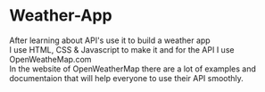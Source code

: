 # Weather-App
After learning about API's use it to build a weather app
<br>
I use HTML, CSS & Javascript to make it and for the API I use OpenWeatheMap.com
<br>
In the website of OpenWeatherMap there are a lot of examples and documentaion that will help everyone to use their API smoothly.
